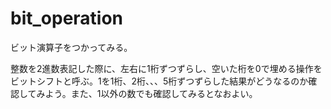 # bit_operation

ビット演算子をつかってみる。

整数を2進数表記した際に、左右に1桁ずつずらし、空いた桁を0で埋める操作をビットシフトと呼ぶ。1を1桁、2桁、、、5桁ずつずらした結果がどうなるのか確認してみよう。また、1以外の数でも確認してみるとなおよい。
